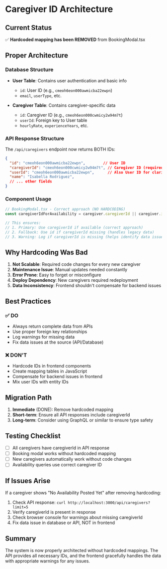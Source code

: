 # Caregiver ID Architecture

## Current Status
✅ **Hardcoded mapping has been REMOVED** from BookingModal.tsx

## Proper Architecture

### Database Structure
- **User Table**: Contains user authentication and basic info
  - `id`: User ID (e.g., `cmeoh6eon000awmicba22ewpn`)
  - `email`, `userType`, etc.

- **Caregiver Table**: Contains caregiver-specific data
  - `id`: Caregiver ID (e.g., `cmeoh6eon000cwmicy2w94m7t`)
  - `userId`: Foreign key to User table
  - `hourlyRate`, `experienceYears`, etc.

### API Response Structure
The `/api/caregivers` endpoint now returns BOTH IDs:
```json
{
  "id": "cmeoh6eon000awmicba22ewpn",        // User ID
  "caregiverId": "cmeoh6eon000cwmicy2w94m7t", // Caregiver ID (required for availability)
  "userId": "cmeoh6eon000awmicba22ewpn",      // Also User ID for clarity
  "name": "Isabella Rodriguez",
  // ... other fields
}
```

### Component Usage
```typescript
// BookingModal.tsx - Correct approach (NO HARDCODING)
const caregiverIdForAvailability = caregiver.caregiverId || caregiver.id;

// This ensures:
// 1. Primary: Use caregiverId if available (correct approach)
// 2. Fallback: Use id if caregiverId missing (handles legacy data)
// 3. Warning: Log if caregiverId is missing (helps identify data issues)
```

## Why Hardcoding Was Bad

1. **Not Scalable**: Required code changes for every new caregiver
2. **Maintenance Issue**: Manual updates needed constantly
3. **Error Prone**: Easy to forget or misconfigure
4. **Deploy Dependency**: New caregivers required redeployment
5. **Data Inconsistency**: Frontend shouldn't compensate for backend issues

## Best Practices

### ✅ DO
- Always return complete data from APIs
- Use proper foreign key relationships
- Log warnings for missing data
- Fix data issues at the source (API/Database)

### ❌ DON'T
- Hardcode IDs in frontend components
- Create mapping tables in JavaScript
- Compensate for backend issues in frontend
- Mix user IDs with entity IDs

## Migration Path

1. **Immediate** (DONE): Remove hardcoded mapping
2. **Short-term**: Ensure all API responses include caregiverId
3. **Long-term**: Consider using GraphQL or similar to ensure type safety

## Testing Checklist

- [ ] All caregivers have caregiverId in API response
- [ ] Booking modal works without hardcoded mapping
- [ ] New caregivers automatically work without code changes
- [ ] Availability queries use correct caregiver ID

## If Issues Arise

If a caregiver shows "No Availability Posted Yet" after removing hardcoding:

1. Check API response: `curl http://localhost:3000/api/caregivers?limit=5`
2. Verify caregiverId is present in response
3. Check browser console for warnings about missing caregiverId
4. Fix data issue in database or API, NOT in frontend

## Summary

The system is now properly architected without hardcoded mappings. The API provides all necessary IDs, and the frontend gracefully handles the data with appropriate warnings for any issues.